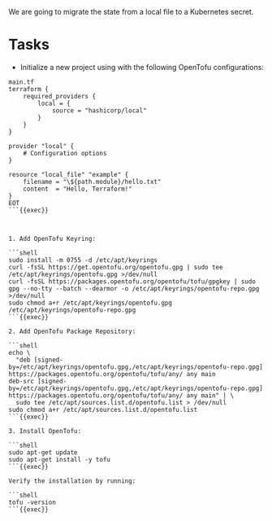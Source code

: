 We are going to migrate the state from a local file to a Kubernetes secret.

# Tasks

* Initialize a new project using with the following OpenTofu configurations:

```shell
main.tf
terraform {
    required_providers {
        local = {
            source = "hashicorp/local"
        }
    }
}

provider "local" {
    # Configuration options
}

resource "local_file" "example" {
    filename = "\${path.module}/hello.txt"
    content  = "Hello, Terraform!"
}
EOT
```{{exec}}



1. Add OpenTofu Keyring:
   
```shell
sudo install -m 0755 -d /etc/apt/keyrings
curl -fsSL https://get.opentofu.org/opentofu.gpg | sudo tee /etc/apt/keyrings/opentofu.gpg >/dev/null
curl -fsSL https://packages.opentofu.org/opentofu/tofu/gpgkey | sudo gpg --no-tty --batch --dearmor -o /etc/apt/keyrings/opentofu-repo.gpg >/dev/null
sudo chmod a+r /etc/apt/keyrings/opentofu.gpg /etc/apt/keyrings/opentofu-repo.gpg
```{{exec}}

2. Add OpenTofu Package Repository:

```shell
echo \
  "deb [signed-by=/etc/apt/keyrings/opentofu.gpg,/etc/apt/keyrings/opentofu-repo.gpg] https://packages.opentofu.org/opentofu/tofu/any/ any main
deb-src [signed-by=/etc/apt/keyrings/opentofu.gpg,/etc/apt/keyrings/opentofu-repo.gpg] https://packages.opentofu.org/opentofu/tofu/any/ any main" | \
  sudo tee /etc/apt/sources.list.d/opentofu.list > /dev/null
sudo chmod a+r /etc/apt/sources.list.d/opentofu.list
```{{exec}}

3. Install OpenTofu:

```shell
sudo apt-get update
sudo apt-get install -y tofu
```{{exec}}

Verify the installation by running:

```shell
tofu -version
```{{exec}}
